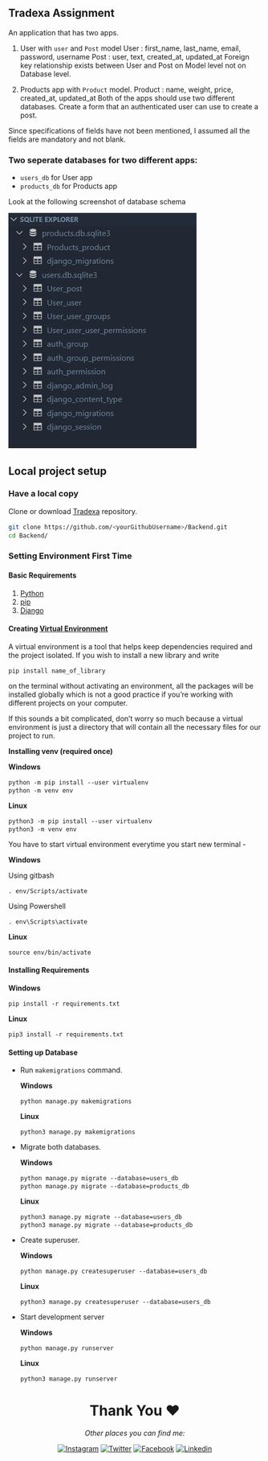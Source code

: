 ## Tradexa Assignment

An application that has two apps.

1. User with `user` and `Post` model User : first_name, last_name, email, password, username Post : user, text, created_at, updated_at Foreign key relationship exists between User and Post on Model level not on Database level.

2. Products app with `Product` model. Product : name, weight, price, created_at, updated_at Both of the apps should use two different databases. Create a form that an authenticated user can use to create a post.

Since specifications of fields have not been mentioned, I assumed all the fields are mandatory and not blank.

### Two seperate databases for two different apps:

- `users_db` for User app
- `products_db` for Products app

Look at the following screenshot of database schema

![Database](static/databases_ss.png)

## Local project setup

### Have a local copy

Clone or download [Tradexa](https://help.github.com/articles/fork-a-repo) repository.

```sh
git clone https://github.com/<yourGithubUsername>/Backend.git
cd Backend/
```

### Setting Environment First Time

#### Basic Requirements

1. [Python](https://www.python.org/downloads/)
2. [pip](https://pip.pypa.io/en/stable/installation/)
3. [Django](https://www.djangoproject.com/download/)

#### Creating [Virtual Environment](https://docs.python.org/3/library/venv.html)

A virtual environment is a tool that helps keep dependencies required and the project isolated. If you wish to install a new library and write

```
pip install name_of_library
```

on the terminal without activating an environment, all the packages will be installed globally which is not a good practice if you’re working with different projects on your computer.

If this sounds a bit complicated, don’t worry so much because a virtual environment is just a directory that will contain all the necessary files for our project to run.

**Installing venv (required once)**

**Windows**

```
python -m pip install --user virtualenv
python -m venv env
```

**Linux**

```
python3 -m pip install --user virtualenv
python3 -m venv env
```

You have to start virtual environment everytime you start new terminal -

**Windows**

Using gitbash

```
. env/Scripts/activate
```

Using Powershell

```
. env\Scripts\activate
```

**Linux**

```
source env/bin/activate
```

#### Installing Requirements

**Windows**

```
pip install -r requirements.txt
```

**Linux**

```
pip3 install -r requirements.txt
```

#### Setting up Database

- Run `makemigrations` command.

  **Windows**

  ```
  python manage.py makemigrations
  ```

  **Linux**

  ```
  python3 manage.py makemigrations
  ```

- Migrate both databases.

  **Windows**

  ```
  python manage.py migrate --database=users_db
  python manage.py migrate --database=products_db
  ```

  **Linux**

  ```
  python3 manage.py migrate --database=users_db
  python3 manage.py migrate --database=products_db
  ```

- Create superuser.

  **Windows**

  ```
  python manage.py createsuperuser --database=users_db
  ```

  **Linux**

  ```
  python3 manage.py createsuperuser --database=users_db
  ```

- Start development server

  **Windows**

  ```
  python manage.py runserver
  ```

  **Linux**

  ```
  python3 manage.py runserver
  ```

#

<div align="center">
<h1>Thank You ❤️</h1>
<i>Other places you can find me:</i><br>

[![Instagram](https://img.shields.io/badge/Instagram-%23E4405F.svg?style=for-the-badge&logo=Instagram&logoColor=white)](https://www.instagram.com/vishnu_107/)
[![Twitter](https://img.shields.io/badge/twitter-%231DA1F2.svg?style=for-the-badge&logo=Twitter&logoColor=white)](https://twitter.com/Vishnu80305467)
[![Facebook](https://img.shields.io/badge/Facebook-%231877F2.svg?style=for-the-badge&logo=Facebook&logoColor=white)](https://www.facebook.com/vishnu.sagubandi/)
[![Linkedin](https://img.shields.io/badge/Linkedin-%231877F2.svg?style=for-the-badge&logo=Linkedin&logoColor=white)](https://www.linkedin.com/in/vishnu-murthy-sagubandi-72022a191/)

</div>
